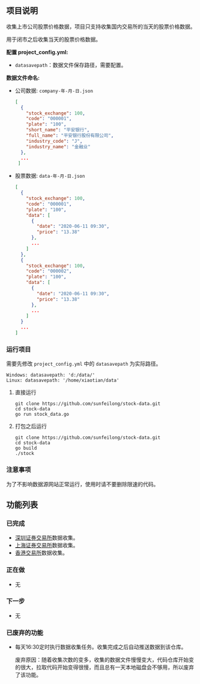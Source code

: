 ## 项目说明

收集上市公司股票价格数据，项目只支持收集国内交易所的当天的股票价格数据。

用于闭市之后收集当天的股票价格数据。

**配置 project_config.yml:**

* `datasavepath`：数据文件保存路径，需要配置。

**数据文件命名:**

* 公司数据: `company-年-月-日.json` 

    ```json
    [
      {
        "stock_exchange": 100,
        "code": "000001",
        "plate": "100",
        "short_name": "平安银行",
        "full_name": "平安银行股份有限公司",
        "industry_code": "J",
        "industry_name": "金融业"
      },
      ...
     ]
    ```

* 股票数据: `data-年-月-日.json`

    ```json
    [
      {
        "stock_exchange": 100,
        "code": "000001",
        "plate": "100",
        "data": [
          {
            "date": "2020-06-11 09:30",
            "price": "13.38"
          },
          ...
        ]
      },
      {
        "stock_exchange": 100,
        "code": "000002",
        "plate": "100",
        "data": [
          {
            "date": "2020-06-11 09:30",
            "price": "13.38"
          },
          ...
        ]
      }
      ...
    ]
    ```

### 运行项目

需要先修改 `project_config.yml` 中的 `datasavepath` 为实际路径。

```
Windows: datasavepath: 'd:/data/'
Linux: datasavepath: '/home/xiaotian/data'
```

1. 直接运行

    ```
    git clone https://github.com/sunfeilong/stock-data.git
    cd stock-data
    go run stock_data.go
    ```
    
2. 打包之后运行 

    ```
    git clone https://github.com/sunfeilong/stock-data.git
    cd stock-data
    go build
    ./stock
    ```

### 注意事项

为了不影响数据源网站正常运行，使用时请不要删除限速的代码。

## 功能列表

### 已完成

* [深圳证券交易所](http://www.szse.cn/)数据收集。
* [上海证券交易所](http://www.sse.com.cn/)数据收集。
* [香港交易所](https://sc.hkex.com.hk/TuniS/www.hkex.com.hk/?sc_lang=zh-cn)数据收集。

### 正在做

* 无

### 下一步

* 无

### 已废弃的功能

* 每天16:30定时执行数据收集任务。收集完成之后自动推送数据到该仓库。

    废弃原因：随着收集次数的变多，收集的数据文件慢慢变大，代码仓库开始变的很大，拉取代码开始变得很慢，而且总有一天本地磁盘会不够用，所以废弃了该功能。

